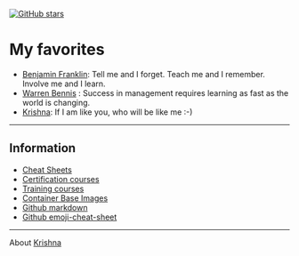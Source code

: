 [![GitHub stars](https://img.shields.io/github/stars/krishnamanchikalapudi/developer.info.svg)](https://github.com/krishnamanchikalapudi/examples.java/stargazers)



# My favorites
- [Benjamin Franklin](https://en.wikipedia.org/wiki/Benjamin_Franklin): Tell me and I forget. Teach me and I remember. Involve me and I learn.
- [Warren Bennis](https://en.wikipedia.org/wiki/Warren_Bennis) : Success in management requires learning as fast as the world is changing.
- [Krishna](https://www.linkedin.com/in/krishnamanchikalapudi/): If I am like you, who will be like me :-)

***

## Information
- [Cheat Sheets](CHEAT-SHEETS.md)
- [Certification courses](CERTIFICATION-COURSES.md)
- [Training courses](TRAINING-COURSES.md)
- [Container Base Images](CONTAINER-IMAGES.md)
- [Github markdown](https://guides.github.com/features/mastering-markdown/)
- [Github emoji-cheat-sheet](https://github.com/ikatyang/emoji-cheat-sheet/blob/master/README.md)



***


About [Krishna](https://www.linkedin.com/in/krishnamanchikalapudi/)



